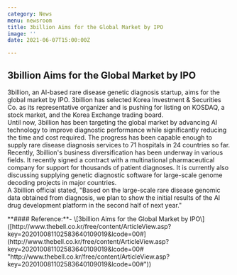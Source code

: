 ```yaml
---
category: News
menu: newsroom
title: 3billion Aims for the Global Market by IPO
image: ''
date: 2021-06-07T15:00:00Z

---
```

## **3billion Aims for the Global Market by IPO**

3billion, an AI-based rare disease genetic diagnosis startup, aims for the global market by IPO. 3billion has selected Korea Investment & Securities Co. as its representative organizer and is pushing for listing on KOSDAQ, a stock market, and the Korea Exchange trading board.  
Until now, 3billion has been targeting the global market by advancing AI technology to improve diagnostic performance while significantly reducing the time and cost required. The progress has been capable enough to supply rare disease diagnosis services to 71 hospitals in 24 countries so far.  
Recently, 3billion's business diversification has been underway in various fields. It recently signed a contract with a multinational pharmaceutical company for support for thousands of patient diagnoses. It is currently also discussing supplying genetic diagnostic software for large-scale genome decoding projects in major countries.  
A 3billion official stated, "Based on the large-scale rare disease genomic data obtained from diagnosis, we plan to show the initial results of the AI drug development platform in the second half of next year."

  
<div class="reference">  
**#### Reference:**- \[3billion Aims for the Global Market by IPO\]([http://www.thebell.co.kr/free/content/ArticleView.asp?key=202010081102583640109019&lcode=00#](http://www.thebell.co.kr/free/content/ArticleView.asp?key=202010081102583640109019&lcode=00# "http://www.thebell.co.kr/free/content/ArticleView.asp?key=202010081102583640109019&lcode=00#"))  
</div>